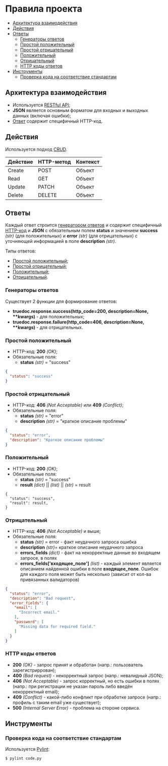 
# Правила проекта
* [Архитектура взаимодействия](#arch)
* [Действия](#actions)
* [Ответы](#responses)
    * [Генераторы ответов](#responses.generators)
    * [Простой положительный](#responses.simple_positive)
    * [Простой отрицательный](#responses.simple_negative)
    * [Положительный](#responses.positive)
    * [Отрицательный](#responses.negative)
    * [HTTP коды ответов](#response_codes)
* [Инструменты](#tools)    
    * [Проверка кода на соответствие стандартам](#tools.code_standard)

## Архитектура взаимодействия <a name="arch"></a>

* Используется [RESTful API](https://en.wikipedia.org/wiki/Representational_state_transfer#Applied_to_Web_services);
* **JSON** является основным форматом для входных и выходных данных (включая ошибки);
* [Ответ](#responses) содержит специфичный HTTP-код.

## Действия <a name="actions"></a>

Используется подход [CRUD](https://en.wikipedia.org/wiki/Create,_read,_update_and_delete).

Действие | HTTP-метод | Контекст
-------- | ---------- | --------
Create   | POST       | Объект
Read     | GET        | Объект
Update   | PATCH      | Объект 
Delete   | DELETE     | Объект

## Ответы <a name="responses"></a>

Каждый ответ строится [генератором ответов](#responses.generators) и содержит специфичный [HTTP-код](#responses.http_codes) и **JSON** с обязательным полем **status** и значением **success** _(str)_ (для положительных) и **error** _(str)_ (для отрицательных) с уточняющей информацией в поле **description** _(str)_.

Типы ответов:
* [Простой положительный](#responses.simple_positive);
* [Простой отрицательный](#responses.simple_negative);
* [Положительный](#responses.positive);
* [Отрицательный](#responses.negative).

### Генераторы ответов <a name="responses.generators"></a>

Существует 2 функции для формирование ответов:

* **truedoc.response.success(http_code=200, description=None, \*\*kwargs)** - для положительных;
* **truedoc.response.failure(http_code=406, description=None, \*\*kwargs)** - для отрицательных.

### Простой положительный <a name="responses.simple_positive"></a>
* HTTP-код: **200** _(OK)_;
* Обязательные поля:
    * **status** _(str)_ = "success"

```json
{
  "status": "success"
}
```
         
### Простой отрицательный <a name="responses.simple_negative"></a>
* HTTP-код: **406** _(Not Acceptable)_ или **409** _(Conflict)_;
* Обязательные поля:
    * **status** _(str)_ = "error"
    * **description** _(str)_ = "краткое описание проблемы"

```json
{
  "status": "error",
  "description": "Краткое описание проблемы"
}
```

### Положительный <a name="responses.positive"></a>
* HTTP-код: **200** _(OK)_;
* Обязательные поля:
    * **status** _(str)_ = "success"
    * **result** _(dict)_ || _(list)_ || _(str)_ = result

```text
{
  "status": "success",
  "result": result,
}
```

### Отрицательный <a name="responses.negative"></a> 
* HTTP-код: **406** _(Not Acceptable)_ и выше;
* Обязательные поля:
    * **status** _(str)_ = error - факт неудачного запроса ошибка
    * **description** _(str)_= краткое описание неудачного запроса
    * **errors_fields** _(dict)_ - факт на некорректные данные во входящем запросе, в полях
    * **errors_fields['входящее_поле']** _(list)_ - каждый элемент является описанием найденной ошибки в поле **входящее_поле**. Ошибок для каждого поля может быть несколько (зависит от кол-ва привязанных валидаторов) 

```json
{
  "status": "error",
  "description": "Bad request",
  "error_fields": {
    "email": [
      "Incorrect email."    
    ],
    "password": [
      "Missing data for required field."
    ]  
  } 
}
``` 

### HTTP коды ответов <a name="responses.http_codes"></a>

* **200** _(OK)_  - запрос принят и обработан (напр.: пользователь зарегистриррован);
* **400** _(Bad request)_ - некорректный запрос (напр.: невалидный JSON);
* **406** _(Not Acceptable)_ - запрос корректный, но есть ошибки в полях (напр.: при регистрации не указан пароль либо введён некорректный email);
* **409** _(Conflict)_ - какой-либо конфликт при обработке запросе (напр.: профиль с таким email уже существует);
* **500** _(Internal Server Error)_ - проблема на стороне сервиса.

## Инструменты <a name="tools"></a>

### Проверка кода на соответствие стандартам <a name="tools.code_standard"></a>
Используется [Pylint](https://www.pylint.org/):

```shell
$ pylint code.py
```